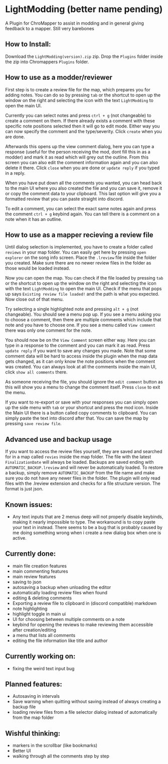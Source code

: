 # LightModding (better name pending)

A Plugin for ChroMapper to assist in modding and in general giving feedback to a mapper. Still very barebones

## How to Install:
Download the `LightModding(version).zip` zip. Drop the `Plugins` folder inside the zip into Chromappers `Plugins` folder.

## How to use as a modder/reviewer

First step is to create a review file for the map, which prepares you for adding notes. You can do so by pressing `tab` or the shortcut to open up the window on the right and selecting the icon with the text `LightModding` to open the main UI.

Currently you can select notes and press `ctrl + g` (not changeable) to create a comment on them. If there already exists a comment with these specific note
 positions selected then it will go to edit mode. Either way you can now specify the comment and the type/severity. Click `create` when you are done.

Afterwards this opens up the view comment dialog, here you can type a response (useful for the person receiving the mod, dont fill this in as a modder) and mark it as read which will grey out the outline.
From this screen you can also edit the comment information again and you can also delete it there. Click `close` when you are done or `update reply` if you typed in a reply.

When you have put down all the comments you wanted, you can head back to the main UI where you also created the file and you can save it, remove it or copy the comment data to your clipboard. This last option will give you a formatted review that you can paste straight into discord.

To edit a comment, you can select the exact same notes again and press the comment `ctrl + g` keybind again. You can tell there is a comment on a note when it has an outline.

## How to use as a mapper recieving a review file

Until dialog selection is implemented, you have to create a folder called `reviews` in your map folder. You can easily get here by pressing `open explorer` on the song info screen. Place the `.lreview` file inside the folder you created.
Make sure there are no newer review files in the folder as those would be loaded instead.

Now you can open the map. You can check if the file loaded by pressing `tab` or the shortcut to open up the window on the right and selecting the icon with the text `LightModding` to open the main UI.
Check if the menu that pops up says `Existing review file loaded!` and the path is what you expected. Now close out of that menu.

Try selecting a single highlighted note and pressing `alt + g` (not changeable). You should see a menu pop up. If you see a menu asking you to choose a comment, then there are multiple comments which include that note and you have to choose one.
If you see a menu called `View comment` there was only one comment for the note.

You should now be on the `View Comment` screen either way. Here you can type in a response to the comment and you can mark it as read. Press `update reply` if you want to save any changes you made.
Note that some comment data will be hard to access inside the plugin when the map data gets changed, as it can only know the note positions when the comment was created. You can always look at all the comments inside the main UI, click `show all comments` there.

As someone receiving the file, you should ignore the `edit comment` button as this will show you a menu to change the comment itself. Press `close` to exit the menu.

If you want to re-export or save with your responses you can simply open up the side menu with `tab` or your shortcut and press the mod icon. Inside the Main UI there is a button called copy comments to clipboard.
You can simply paste the text into discord after that. You can save the map by pressing `save review file`.

## Advanced use and backup usage

If you want to access the review files yourself, they are saved and searched for in a map called `revies` inside the map folder. The file with the latest `FinalizationDate` will always be loaded. Backups are saved ending with `AUTOMATIC_BACKUP.lreview` and will never be automatically loaded. To restore a backup, simply remove `AUTOMATIC_BACKUP` from the file name and make sure you do not have any newer files in the folder.
The plugin will only read files with the .lreview extension and checks for a file structure version. The format is just json.

## Known issues:
* Any text inputs that are 2 menus deep will not properly disable keybinds, making it nearly impossible to type. The workaround is to copy paste your text in instead. There seems to be a bug that is probably caused by me doing something wrong when i create a new dialog box when one is active.

## Currently done:
* main file creation features
* main commenting features
* main review features
* saving to json
* autosaving a backup when unloading the editor
* automatically loading review files when found
* editing & deleting comments
* Exporting a review file to clipboard in (discord compatible) markdown
* note highlighting
* highlight toggle in main ui
* UI for choosing between multiple comments on a note
* keybind for opening the reviews to make reviewing them accessible after creation/editing
* a menu that lists all comments
* editing the file information like title and author

## Currently working on:
* fixing the weird text input bug

## Planned features:
* Autosaving in intervals
* Save warning when quitting without saving instead of always creating a backup file
* loading review files from a file selector dialog instead of automatically from the map folder

## Wishful thinking:
* markers in the scrollbar (like bookmarks)
* Better UI
* walking through all the comments step by step
